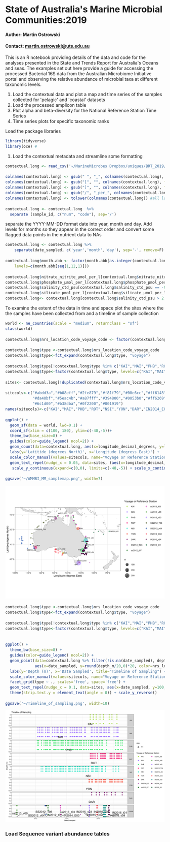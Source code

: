 
# State of Australia's Marine Microbial Communities:2019

#### Author: Martin Ostrowski
#### Contact: martin.ostrowski@uts.edu.au

This is an R notebook providing details of the data and code for the analyses presented in the State and Trends Report for Australia's Oceans and seas. The examples set out here provide a guide for accessing the processed Bacterial 16S data from the Australian Microbiome Initiative portal and observing the relative abundance of microbial taxa at different taxonomic levels.

1. Load the contextual data and plot a map and time series of the samples collected for 'pelagic' and 'coastal' datasets
2. Load the processed amplicon table 
3. Plot alpha and beta-diversity for the National Reference Station Time Series
4. Time series plots for specific taxonomic ranks

Load the package libraries

```r
library(tidyverse)
library(oce) #
```
1. Load the contextual metadata and streamline some formatting

```r
contextual.long <- read_csv('~/MarineMicrobes Dropbox/uniques/BRT_2019/input/contextual_marine_201907.csv')

colnames(contextual.long) <- gsub(" ", "_", colnames(contextual.long), fixed = TRUE) #remove spaces
colnames(contextual.long) <- gsub("[", "", colnames(contextual.long), fixed = TRUE) #remove brackets
colnames(contextual.long) <- gsub("]", "", colnames(contextual.long), fixed = TRUE)
colnames(contextual.long) <- gsub("/", "_per_", colnames(contextual.long), fixed = TRUE)
colnames(contextual.long) <- tolower(colnames(contextual.long)) #all lowercase

contextual.long <- contextual.long  %>%
  separate (sample_id, c("num", "code"), sep='/')
```

separate the YYYY-MM-DD format date into year, month and day. Add levels for months so they appear in the correct order and convert some flagged data points in the nutrient data to NAs

```r
contextual.long <- contextual.long %>%
    separate(date_sampled, c('year','month','day'), sep='-', remove=F) 

contextual.long$month.abb <- factor(month.abb[as.integer(contextual.long$month)], 
    levels=c(month.abb[seq(1,12,1)])) 

contextual.long$nitrate_nitrite_μmol_per_l[contextual.long$nitrate_nitrite_μmol_per_l == -999.000]<-NA;
contextual.long$phosphate_μmol_per_l[contextual.long$phosphate_μmol_per_l == -999.000]<-NA;
contextual.long$salinity_ctd_psu[contextual.long$salinity_ctd_psu == -999.000]<-NA;
contextual.long$silicate_μmol_per_l[contextual.long$silicate_μmol_per_l == -999.0000]<-NA;
contextual.long<- contextual.long[contextual.long$salinity_ctd_psu > 2,]
```

To examine the extent of the data in time and space plot the sites where the the samples have been collected from and a timeline of sample collection

```r
world <- ne_countries(scale = "medium", returnclass = "sf")
class(world)

contextual.long$nrs_location_code_voyage_code <- factor(contextual.long$nrs_location_code_voyage_code, levels=c("KAI","MAI","PHB","ROT","NSI","YON","DAR","IN2014_E03","ss2012_t07","ss2013_t03","ss2010_v09","IN2015_v03","SS2012_T06","SS2012_v04", "IN2015_C02", "IN2016_v03", "IN2016_v04", "IN2016_t01"))

contextual.long$type <-contextual.long$nrs_location_code_voyage_code
contextual.long$type<-fct_expand(contextual.long$type, "voyage")

contextual.long$type[!contextual.long$type %in% c("KAI","MAI","PHB","ROT","NSI","YON","DAR")]<- "voyage"
contextual.long$type<-factor(contextual.long$type, levels=c("KAI","MAI","PHB","ROT","NSI","YON","DAR", "voyage"))

sites<- contextual.long[!duplicated(contextual.long$nrs_location_code_voyage_code),]

sitecols<-c("#abdd3a","#b08eff","#2fe879","#f81f79","#00e6cc","#ff6143","#90217f","#c583c9","#007c1a",
            "#da40bf","#5eac4b","#a87fff","#394800","#0053b0","#ff6269","#00a39d","#620056","#006a40",
            "#6c1d00","#b38dba","#0f2200","#001919")
names(sitecols)<-c("KAI","MAI","PHB","ROT","NSI","YON","DAR","IN2014_E03","ss2012_t07","ss2013_t03","ss2010_v09","IN2015_v03","SS2012_T06","SS2012_v04", "IN2015_C02", "IN2016_v03", "IN2016_v04", "IN2016_t01")

ggplot() +  
  geom_sf(data = world, lwd=0.1) + 
  coord_sf(xlim = c(100, 180), ylim=c(-48,-5))+ 
  theme_bw(base_size=8) + 
  guides(color=guide_legend( ncol=2)) +
  geom_count(data=contextual.long, aes(x=longitude_decimal_degrees, y=latitude_decimal_degrees, color=nrs_location_code_voyage_code), alpha=0.5)+
  labs(y='Latitide (degrees North)', x='Longitude (degress East)') +
  scale_color_manual(values=sitecols, name="Voyage or Reference Station")+
  geom_text_repel(nudge_x = 0.05, data=sites, (aes(x=longitude_decimal_degrees, y=latitude_decimal_degrees, label=nrs_location_code_voyage_code, size=9)))+
   scale_y_continuous(expand=c(0,0), limits=c(-48,-5)) + scale_x_continuous(expand = c(0,0), limits=c(90,180)) 

ggsave('~/AMMBI_MM_samplemap.png', width=7)
```
![AMMBI_MM_samplemap](images/AMMBI_MM_samplemap.png)

```r
contextual.long$type <-contextual.long$nrs_location_code_voyage_code
contextual.long$type<-fct_expand(contextual.long$type, "voyage")

contextual.long$type[!contextual.long$type %in% c("KAI","MAI","PHB","ROT","NSI","YON","DAR")]<- "voyage"
contextual.long$type<-factor(contextual.long$type, levels=c("KAI","MAI","PHB","ROT","NSI","YON","DAR", "voyage"))


ggplot() +  
  theme_bw(base_size=8) + 
  guides(color=guide_legend( ncol=2)) +
  geom_point(data=contextual.long %>% filter(!is.na(date_sampled), depth_m < 100), 
             aes(x=date_sampled, y=round(depth_m/20,0)*20, color=nrs_location_code_voyage_code))+
  labs(y='Depth (m)', x='Date Sampled', title="Timeline of Sampling") +
  scale_color_manual(values=sitecols, name="Voyage or Reference Station")+
  facet_grid(type ~ ., scales='free', space='free') +
  geom_text_repel(nudge_x = 0.1, data=sites, aes(x=date_sampled, y=100, label=nrs_location_code_voyage_code, size=0.5))+
  theme(strip.text.y = element_text(angle = 0)) + scale_y_reverse()

ggsave('~/Timeline_of_sampling.png', width=10)
```

![AMMBI_MM_Timeline](images/Timeline_of_sampling.png)



### Load Sequence variant abundance tables

